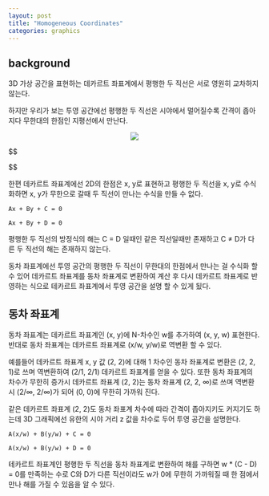 ```yaml
---
layout: post
title: "Homogeneous Coordinates"
categories: graphics
---
```


## background

<!-- begin_excerpt -->

3D 가상 공간을 표현하는 데카르트 좌표계에서 평행한 두 직선은 서로 영원히 교차하지 않는다.

<!-- end_excerpt -->

하지만 우리가 보는 투영 공간에선 평행한 두 직선은 시야에서 멀어질수록 간격이 좁아지다 무한대의 한점인 지평선에서 만난다. 

<!-- ![alt]({{ site.url }}{{ site.baseurl }}/assets/images/railline.png) -->

<div style="text-align: center">
  <img src="{{ site.url }}{{ site.baseurl }}/assets/images/railline.png" >
</div>

$$

$$

한편 데카르트 좌표계에선 2D의 한점은 x, y로 표현하고 평행한 두 직선을 x, y로 수식화하면 x, y가 무한으로 갈때 두 직선이 만나는 수식을 만들 수 없다.

```
Ax + By + C = 0

Ax + By + D = 0 
```

평행한 두 직선의 방정식의 해는 C = D 일때인 같은 직선일때만 존재하고 C ≠ D가 다른 두 직선의 해는 존재하지 않는다.

동차 좌표계에선 투영 공간의 평행한 두 직선이 무한대의 한점에서 만나는 걸 수식화 할 수 있어 데카르트 좌표계를 동차 좌표계로 변환하여 계산 후 다시 데카르트 좌표계로 반영하는 식으로 테카르트 좌표계에서 투영 공간을 설명 할 수 있게 됬다.


## 동차 좌표계

동차 좌표계는 데카르트 좌표계인 (x, y)에 N-차수인 w를 추가하여 (x, y, w) 표현한다.
반대로 동차 좌표계는 데카르트 좌표계로 (x/w, y/w)로 역변환 할 수 있다.

예를들어 데카르트 좌표계 x, y 값 (2, 2)에 대해 1 차수인 동차 좌표계로 변환은 (2, 2, 1)로 쓰며 역변환하여 (2/1, 2/1) 데카르트 좌표계를 얻을 수 있다.
또한 동차 좌표계의 차수가 무한히 증가시 데카르트 좌표계 (2, 2)는 동차 좌표계 (2, 2, ∞)로 쓰며 역변환시 (2/∞, 2/∞)가 되어 (0, 0)에 무한히 가까워 진다.

같은 데카르트 좌표계 (2, 2)도 동차 좌표계 차수에 따라 간격이 좁아지키도 커지기도 하는데 3D 그래픽에선 유한의 시야 거리 z 값을 차수로 두어 투영 공간을 설명한다.

```
A(x/w) + B(y/w) + C = 0

A(x/w) + B(y/w) + D = 0
```

테카르트 좌표계인 평행한 두 직선을 동차 좌표계로 변환하여 해를 구하면 w * (C - D) = 0를 만족하는 수로 C와 D가 다른 직선이라도 w가 0에 무한히 가까워질 때 한 점에서 만나 해를 가질 수 있음을 알 수 있다.



